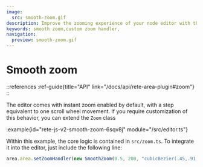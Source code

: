 ```yaml
---
image:
  src: smooth-zoom.gif
description: Improve the zooming experience of your node editor with this example of smooth zoom. Enhance the user experience of your editor with a more natural and seamless zooming behavior
keywords: smooth zoom,custom zoom handler,
navigation:
  preview: smooth-zoom.gif
---
```


# Smooth zoom

::references
:ref-guide{title="API" link="/docs/api/rete-area-plugin#zoom"}
::

The editor comes with instant zoom enabled by default, with a step equivalent to one scroll wheel movement. If you require customization of this behavior, you can extend the `Zoom` class

:example{id="rete-js-v2-smooth-zoom-6sqv8j" module="/src/editor.ts"}

Within this example, the core logic is contained in `src/zoom.ts`. To integrate it into the editor, just include the following line:

```ts
area.area.setZoomHandler(new SmoothZoom(0.5, 200, "cubicBezier(.45,.91,.49,.98)", area));
```
